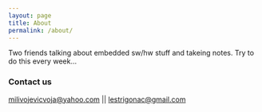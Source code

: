 ```yaml
---
layout: page
title: About
permalink: /about/
---
```


Two friends talking about embedded sw/hw stuff and takeing notes. Try to do this every week...


### Contact us

[milivojevicvoja@yahoo.com](mailto:milivojevicvoja@yahoo.com)  ||  [lestrigonac@gmail.com](mailto:lestrigonac@gmail.com) 
